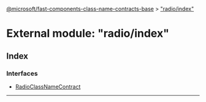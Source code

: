 [@microsoft/fast-components-class-name-contracts-base](../README.md) > ["radio/index"](../modules/_radio_index_.md)

# External module: "radio/index"

## Index

### Interfaces

* [RadioClassNameContract](../interfaces/_radio_index_.radioclassnamecontract.md)

---

